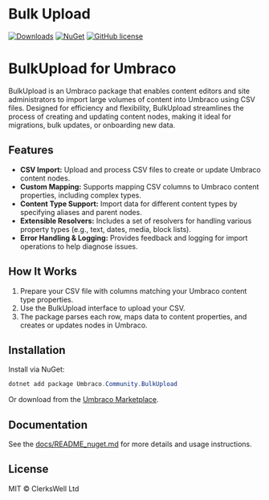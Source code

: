 # Bulk Upload

[![Downloads](https://img.shields.io/nuget/dt/Umbraco.Community.BulkUpload?color=cc9900)](https://www.nuget.org/packages/Umbraco.Community.BulkUpload/)
[![NuGet](https://img.shields.io/nuget/vpre/Umbraco.Community.BulkUpload?color=0273B3)](https://www.nuget.org/packages/Umbraco.Community.BulkUpload)
[![GitHub license](https://img.shields.io/github/license/ClerksWell-Ltd/BulkUpload?color=8AB803)](../LICENSE)

# BulkUpload for Umbraco

BulkUpload is an Umbraco package that enables content editors and site administrators to import large volumes of content into Umbraco using CSV files. Designed for efficiency and flexibility, BulkUpload streamlines the process of creating and updating content nodes, making it ideal for migrations, bulk updates, or onboarding new data.

## Features

- **CSV Import:** Upload and process CSV files to create or update Umbraco content nodes.
- **Custom Mapping:** Supports mapping CSV columns to Umbraco content properties, including complex types.
- **Content Type Support:** Import data for different content types by specifying aliases and parent nodes.
- **Extensible Resolvers:** Includes a set of resolvers for handling various property types (e.g., text, dates, media, block lists).
- **Error Handling & Logging:** Provides feedback and logging for import operations to help diagnose issues.

## How It Works

1. Prepare your CSV file with columns matching your Umbraco content type properties.
2. Use the BulkUpload interface to upload your CSV.
3. The package parses each row, maps data to content properties, and creates or updates nodes in Umbraco.

## Installation

Install via NuGet:

```ps1
dotnet add package Umbraco.Community.BulkUpload
```

Or download from the [Umbraco Marketplace](https://marketplace.umbraco.com/package/bulkupload).

## Documentation

See the [docs/README_nuget.md](../docs/README_nuget.md) for more details and usage instructions.

## License

MIT © ClerksWell Ltd
